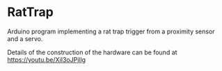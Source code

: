 # RatTrap
Arduino program implementing a rat trap trigger from a proximity sensor and a servo.

Details of the construction of the hardware can be found at https://youtu.be/XiI3oJPjllg 
